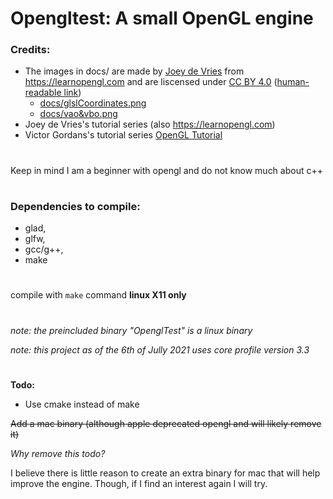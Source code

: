 # Opengltest: A small OpenGL engine 
### Credits:
* The images in docs/ are made by [Joey de Vries](https://twitter.com/JoeyDeVriez) from https://learnopengl.com and are liscensed under [CC BY 4.0](https://creativecommons.org/licenses/by/4.0/legalcode) ([human-readable link](https://creativecommons.org/licenses/by-nc/4.0/))
  * [docs/glslCoordinates.png](https://learnopengl.com/img/getting-started/ndc.png)
  * [docs/vao&vbo.png](https://learnopengl.com/img/getting-started/vertex_array_objects.png)
* Joey de Vries's tutorial series (also https://learnopengl.com)
* Victor Gordans's tutorial series [OpenGL Tutorial](https://www.youtube.com/watch?v=XpBGwZNyUh0&list=PLPaoO-vpZnumdcb4tZc4x5Q-v7CkrQ6M-)

#

Keep in mind I am a beginner with opengl and do not know much about c++

#

### Dependencies to **compile**:
* glad,
* glfw,
* gcc/g++,
* make

#

compile with `make` command **linux X11 only** 

#

*note: the preincluded binary "OpenglTest" is a linux binary*

*note: this project as of the 6th of Jully 2021 uses core profile version 3.3*

#

**Todo:**
* Use cmake instead of make



~~Add a mac binary (although apple deprecated opengl and will likely remove it)~~

*Why remove this todo?*

I believe there is little reason to create an extra binary for mac that will help improve the engine. Though, if I find an interest again I will try.
